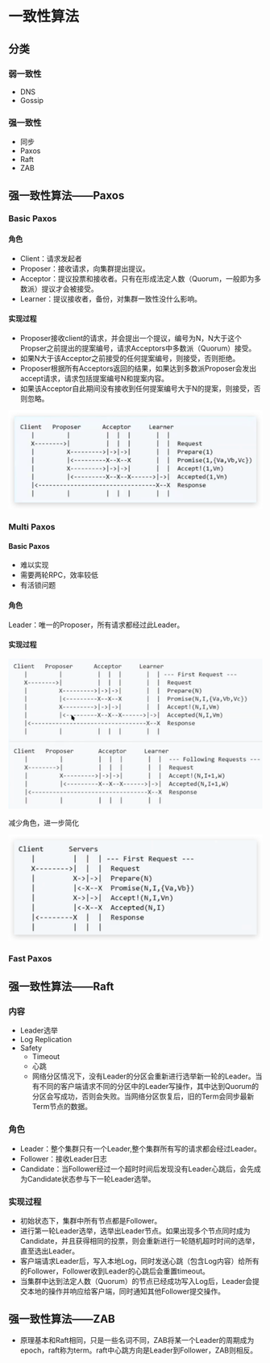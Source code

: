 # 一致性算法

## 分类

### 弱一致性

- DNS
- Gossip

### 强一致性

- 同步
- Paxos
- Raft
- ZAB

## 强一致性算法——Paxos

### Basic Paxos

#### 角色

- Client：请求发起者
- Proposer：接收请求，向集群提出提议。
- Acceptor：提议投票和接收者。只有在形成法定人数（Quorum，一般即为多数派）提议才会被接受。
- Learner：提议接收者，备份，对集群一致性没什么影响。

#### 实现过程

- Proposer接收client的请求，并会提出一个提议，编号为N，N大于这个Propser之前提出的提案编号，请求Acceptors中多数派（Quorum）接受。
- 如果N大于该Acceptor之前接受的任何提案编号，则接受，否则拒绝。
- Proposer根据所有Acceptors返回的结果，如果达到多数派Proposer会发出accept请求，请求包括提案编号N和提案内容。
- 如果该Acceptor自此期间没有接收到任何提案编号大于N的提案，则接受，否则忽略。

![image-20200623113016488](一致性算法.assets/image-20200623113016488.png)

### Multi Paxos

#### Basic Paxos

- 难以实现
- 需要两轮RPC，效率较低
- 有活锁问题

#### 角色

Leader：唯一的Proposer，所有请求都经过此Leader。

#### 实现过程

![image-20200623120255098](一致性算法.assets/image-20200623120255098.png)

减少角色，进一步简化

![image-20200623120414405](一致性算法.assets/image-20200623120414405.png)

### Fast Paxos

## 强一致性算法——Raft

### 内容

- Leader选举
- Log Replication
- Safety
  - Timeout
  - 心跳
  - 网络分区情况下，没有Leader的分区会重新进行选举新一轮的Leader。当有不同的客户端请求不同的分区中的Leader写操作，其中达到Quorum的分区会写成功，否则会失败。当网络分区恢复后，旧的Term会同步最新Term节点的数据。

### 角色

- Leader：整个集群只有一个Leader,整个集群所有写的请求都会经过Leader。
- Follower：接收Leader日志
- Candidate：当Follower经过一个超时时间后发现没有Leader心跳后，会先成为Candidate状态参与下一轮Leader选举。

### 实现过程

- 初始状态下，集群中所有节点都是Follower。
- 进行第一轮Leader选举，选举出Leader节点。如果出现多个节点同时成为Candidate，并且获得相同的投票，则会重新进行一轮随机超时时间的选举，直至选出Leader。
- 客户端请求Leader后，写入本地Log，同时发送心跳（包含Log内容）给所有的Follower，Follower收到Leader的心跳后会重置timeout。
- 当集群中达到法定人数（Quorum）的节点已经成功写入Log后，Leader会提交本地的操作并响应给客户端，同时通知其他Follower提交操作。

## 强一致性算法——ZAB

- 原理基本和Raft相同，只是一些名词不同，ZAB将某一个Leader的周期成为epoch，raft称为term。raft中心跳方向是Leader到Follower，ZAB则相反。